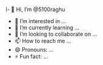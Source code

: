 l- 👋 Hi, I’m @5100raghu
- 👀 I’m interested in ...
- 🌱 I’m currently learning ...
- 💞️ I’m looking to collaborate on ...
- 📫 How to reach me ...
- 😄 Pronouns: ...
- ⚡ Fun fact: ...

<!---
5100raghu/5100raghu is a ✨ special ✨ repository because its `README.md` (this file) appears on your GitHub profile.
You can click the Preview link to take a look at your changes.
--->
